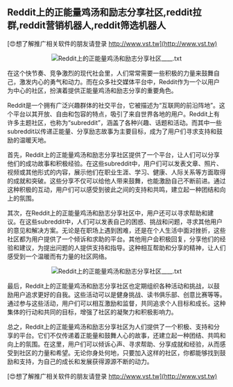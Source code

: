 ## **Reddit上的正能量鸡汤和励志分享社区,reddit拉群,reddit营销机器人,reddit筛选机器人**

[😍想了解推广相关软件的朋友请登录 http://www.vst.tw](http://www.vst.tw)

 <center><img src="https://vst.tw/MP4/tuiguang/png/0.png" alt="Reddit上的正能量鸡汤和励志分享社区____.txt"></center>

在这个快节奏、竞争激烈的现代社会里，人们常常需要一些积极的力量来鼓舞自己，激发内心的勇气和动力。而在众多社交媒体平台中，Reddit作为一个以用户为中心的社区，扮演着提供正能量鸡汤和励志分享的重要角色。

Reddit是一个拥有广泛兴趣群体的社交平台，它被描述为“互联网的前沿阵地”。这个平台以其开放、自由和包容的特点，吸引了来自世界各地的用户。Reddit上有许多主题社区，也称为“subreddit”，涵盖了各种兴趣、话题和活动。而其中一些subreddit以传递正能量、分享励志故事为主要目标，成为了用户们寻求支持和鼓励的温暖天地。

首先，Reddit上的正能量鸡汤和励志分享社区提供了一个平台，让人们可以分享他们的成功故事和积极经验。在这些subreddit中，用户们可以发表文章、照片、视频或其他形式的内容，展示他们在职业生涯、学习、健康、人际关系等方面取得的成就和突破。这些分享不仅可以给他人带来鼓舞，也能激励自己不断前进。通过这种积极的互动，用户们可以感受到彼此之间的支持和共鸣，建立起一种团结和向上的氛围。

其次，在Reddit上的正能量鸡汤和励志分享社区中，用户还可以寻求帮助和建议。在这些subreddit中，人们可以发表自己的困惑、挑战和问题，寻求其他用户的意见和解决方案。无论是在职场上遇到困难，还是在个人生活中面对挫折，这些社区都为用户提供了一个倾诉和求助的平台。其他用户会积极回复，分享他们的经验和建议，为提出问题的人提供支持和指导。这种相互帮助和分享的精神，让人们感受到一个温暖而有力量的社区网络。

 <center><img src="https://vst.tw/MP4/tuiguang/png/7.png" alt="Reddit上的正能量鸡汤和励志分享社区____.txt"></center>

最后，Reddit上的正能量鸡汤和励志分享社区也定期组织各种活动和挑战，以鼓励用户追求更好的自我。这些活动可以是健身挑战、读书俱乐部、创意比赛等等。通过参与这些活动，用户们可以相互激励和监督，共同追求个人目标和成长。这种集体的行动和共同的目标，增强了社区的凝聚力和积极影响力。

总之，Reddit上的正能量鸡汤和励志分享社区为人们提供了一个积极、支持和分享的平台。它们不仅传递着正能量和鼓舞人心的故事，还建立起一种团结、共鸣和向上的氛围。在这里，用户们可以倾诉心声、寻求帮助、分享成就和经验，从而感受到社区的力量和希望。无论你身处何地，只要加入这样的社区，你都能够找到鼓励和支持，为自己的成长和发展获得源源不断的动力。

[😍想了解推广相关软件的朋友请登录 http://www.vst.tw](http://www.vst.tw)



